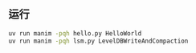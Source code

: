 ## 运行

```bash
uv run manim -pqh hello.py HelloWorld
uv run manim -pqh lsm.py LevelDBWriteAndCompaction
```
